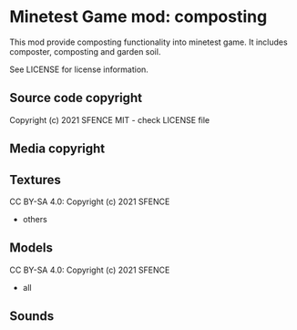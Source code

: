 Minetest Game mod: composting
=============================

This mod provide composting functionality into minetest game.
It includes composter, composting and garden soil.

See LICENSE for license information.

Source code copyright
----------------------
Copyright (c) 2021 SFENCE
MIT - check LICENSE file

Media copyright
---------------

Textures
--------

CC BY-SA 4.0: Copyright (c) 2021 SFENCE
  
  * others

Models
------

CC BY-SA 4.0: Copyright (c) 2021 SFENCE
  
  * all

Sounds
------


